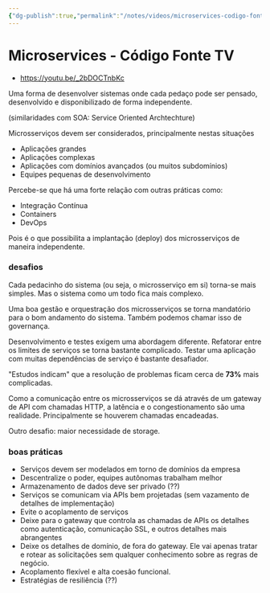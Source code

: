```yaml
---
{"dg-publish":true,"permalink":"/notes/videos/microservices-codigo-fonte-tv/","dgHomeLink":true,"dgPassFrontmatter":false}
---
```


# Microservices - Código Fonte TV

- <https://youtu.be/_2bDOCTnbKc>

Uma forma de desenvolver sistemas onde cada pedaço pode ser pensado, desenvolvido e disponibilizado de forma independente.

(similaridades com SOA: Service Oriented Archtechture)

Microsserviços devem ser considerados, principalmente nestas situações

- Aplicações grandes
- Aplicações complexas
- Aplicações com domínios avançados (ou muitos subdomínios)
- Equipes pequenas de desenvolvimento

Percebe-se que há uma forte relação com outras práticas como:

- Integração Contínua
- Containers
- DevOps

Pois é o que possibilita a implantação (deploy) dos microsserviços de maneira independente.

### desafios

Cada pedacinho do sistema (ou seja, o microsserviço em si) torna-se mais simples. Mas o sistema como um todo fica mais complexo.

Uma boa gestão e orquestração dos microsserviços se torna mandatório para o bom andamento do sistema. Também podemos chamar isso de governança.

Desenvolvimento e testes exigem uma abordagem diferente. Refatorar entre os limites de serviços se torna bastante complicado. Testar uma aplicação com muitas dependências de serviço é bastante desafiador.

"Estudos indicam" que a resolução de problemas ficam cerca de **73%** mais complicadas.

Como a comunicação entre os microsserviços se dá através de um gateway de API com chamadas HTTP, a latência e o congestionamento são uma realidade. Principalmente se houverem chamadas encadeadas.

Outro desafio: maior necessidade de storage.


### boas práticas

- Serviços devem ser modelados em torno de domínios da empresa
- Descentralize o poder, equipes autônomas trabalham melhor
- Armazenamento de dados deve ser privado (??)
- Serviços se comunicam via APIs bem projetadas (sem vazamento de detalhes de implementação)
- Evite o acoplamento de serviços
- Deixe para o gateway que controla as chamadas de APIs os detalhes como autenticação, comunicação SSL, e outros detalhes mais abrangentes
- Deixe os detalhes de domínio, de fora do gateway. Ele vai apenas tratar e rotear as solicitações sem qualquer conhecimento sobre as regras de negócio.
- Acoplamento flexível e alta coesão funcional.
- Estratégias de resiliência (??)
